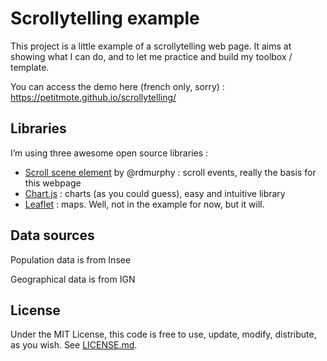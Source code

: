 # Scrollytelling example

This project is a little example of a scrollytelling web page. It aims at showing what I can do, and to let me practice and build my toolbox / template.

You can access the demo here (french only, sorry) :  
https://petitmote.github.io/scrollytelling/

## Libraries

I’m using three awesome open source libraries :

- [Scroll scene element](https://github.com/rdmurphy/scroll-scene-element) by @rdmurphy : scroll events, really the basis for this webpage
- [Chart.js](https://www.chartjs.org/) : charts (as you could guess), easy and intuitive library
- [Leaflet](https://leafletjs.com/) : maps. Well, not in the example for now, but it will.

## Data sources

Population data is from Insee

Geographical data is from IGN

## License

Under the MIT License, this code is free to use, update, modify, distribute, as you wish. See [LICENSE.md](LICENSE.md).